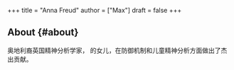 +++
title = "Anna Freud"
author = ["Max"]
draft = false
+++

## About {#about}

奥地利裔英国精神分析学家， 的女儿，在防御机制和儿童精神分析方面做出了杰出贡献。
